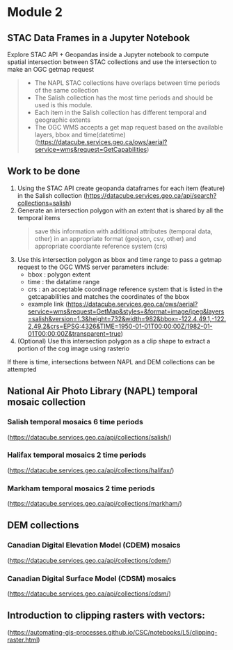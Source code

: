 # Module 2
## STAC Data Frames in a Jupyter Notebook
Explore STAC API + Geopandas inside a Jupyter notebook to compute spatial intersection between STAC collections and use the intersection to make an OGC getmap request  
 > * The NAPL STAC collections have overlaps between time periods of the same collection
 > * The Salish collection has the most time periods and should be used is this module.
 > * Each item in the Salish collection has different temporal and geographic extents
 > * The OGC WMS accepts a get map request based on the available layers, bbox and time(datetime) (https://datacube.services.geo.ca/ows/aerial?service=wms&request=GetCapabilities)

## Work to be done
1. Using the STAC API create geopanda dataframes for each item (feature) in the Salish collection (https://datacube.services.geo.ca/api/search?collections=salish)
1. Generate an intersection polygon with an extent that is shared by all the temporal items
      > save this information with additional attributes (temporal data, other) in an appropriate format (geojson, csv, other) and appropriate coordiante reference system (crs)
1. Use this intersection polygon as  bbox and time range to pass a getmap request to the OGC WMS server parameters include:
    * bbox : polygon extent
    * time : the datatime range
    * crs : an acceptable coordinage reference system that is listed in the getcapabilities and matches the coordinates of the bbox
    * example link (https://datacube.services.geo.ca/ows/aerial?service=wms&request=GetMap&styles=&format=image/jpeg&layers=salish&version=1.3&height=732&width=982&bbox=-122.4,49.1,-122.2,49.2&crs=EPSG:4326&TIME=1950-01-01T00:00:00Z/1982-01-01T00:00:00Z&transparent=true)
1. (Optional) Use this intersection polygon as a clip shape to extract a portion of the cog image using rasterio





If there is time, intersections between NAPL and DEM collections can be attempted
## National Air Photo Library (NAPL) temporal mosaic collection
### Salish temporal mosaics 6 time periods
(https://datacube.services.geo.ca/api/collections/salish/)
### Halifax temporal mosaics 2 time periods
(https://datacube.services.geo.ca/api/collections/halifax/)
### Markham temporal mosaics 2 time periods
(https://datacube.services.geo.ca/api/collections/markham/)

## DEM collections
### Canadian Digital Elevation Model (CDEM) mosaics 
(https://datacube.services.geo.ca/api/collections/cdem/)
### Canadian Digital Surface Model (CDSM) mosaics
(https://datacube.services.geo.ca/api/collections/cdsm/)

## Introduction to clipping rasters with vectors:
(https://automating-gis-processes.github.io/CSC/notebooks/L5/clipping-raster.html)
